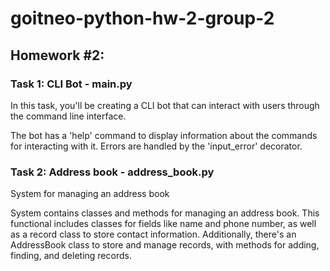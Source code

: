 # goitneo-python-hw-2-group-2

## Homework #2:

### Task 1: CLI Bot - main.py
In this task, you'll be creating a CLI bot that can interact with users through the command line interface.

The bot has a 'help' command to display information about the commands for interacting with it. Errors are handled by the 'input_error' decorator.

### Task 2: Address book - address_book.py
System for managing an address book

System contains classes and methods for managing an address book. This functional includes classes for fields like name and phone number, as well as a record class to store contact information. Additionally, there's an AddressBook class to store and manage records, with methods for adding, finding, and deleting records.